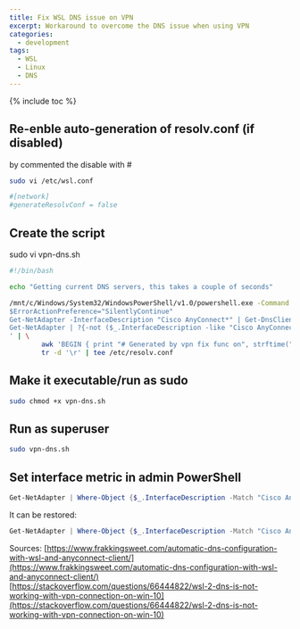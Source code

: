 ```yaml
---
title: Fix WSL DNS issue on VPN
excerpt: Workaround to overcome the DNS issue when using VPN
categories:
  - development
tags:
  - WSL
  - Linux
  - DNS
---
```


{% include toc %}

Re-enble auto-generation of resolv.conf (if disabled)
-----------------------------------------------------

by commented the disable with #

```bash
sudo vi /etc/wsl.conf
```

```bash
#[network]
#generateResolvConf = false
```

Create the script
-----------------

sudo vi vpn-dns.sh

```bash
#!/bin/bash

echo "Getting current DNS servers, this takes a couple of seconds"

/mnt/c/Windows/System32/WindowsPowerShell/v1.0/powershell.exe -Command '
$ErrorActionPreference="SilentlyContinue"
Get-NetAdapter -InterfaceDescription "Cisco AnyConnect*" | Get-DnsClientServerAddress | Select -ExpandProperty ServerAddresses
Get-NetAdapter | ?{-not ($_.InterfaceDescription -like "Cisco AnyConnect*") } | Get-DnsClientServerAddress | Select -ExpandProperty ServerAddresses
' | \
        awk 'BEGIN { print "# Generated by vpn fix func on", strftime("%c"); print } { print "nameserver", $1 }' | \
        tr -d '\r' | tee /etc/resolv.conf
```

Make it executable/run as sudo
------------------------------

```bash
sudo chmod +x vpn-dns.sh
```

Run as superuser
----------------

```bash
sudo vpn-dns.sh
```

Set interface metric in admin PowerShell
----------------------------------------

```PowerShell
Get-NetAdapter | Where-Object {$_.InterfaceDescription -Match "Cisco AnyConnect"} | Set-NetIPInterface -InterfaceMetric 6000
```

It can be restored:

```PowerShell
Get-NetAdapter | Where-Object {$_.InterfaceDescription -Match "Cisco AnyConnect"} | Set-NetIPInterface -InterfaceMetric 1
```


Sources:
[https://www.frakkingsweet.com/automatic-dns-configuration-with-wsl-and-anyconnect-client/](https://www.frakkingsweet.com/automatic-dns-configuration-with-wsl-and-anyconnect-client/)
[https://stackoverflow.com/questions/66444822/wsl-2-dns-is-not-working-with-vpn-connection-on-win-10](https://stackoverflow.com/questions/66444822/wsl-2-dns-is-not-working-with-vpn-connection-on-win-10)
